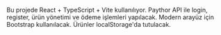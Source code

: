 <!-- Use this file to provide workspace-specific custom instructions to Copilot. For more details, visit https://code.visualstudio.com/docs/copilot/copilot-customization#_use-a-githubcopilotinstructionsmd-file -->

Bu projede React + TypeScript + Vite kullanılıyor. Paythor API ile login, register, ürün yönetimi ve ödeme işlemleri yapılacak. Modern arayüz için Bootstrap kullanılacak. Ürünler localStorage'da tutulacak.

